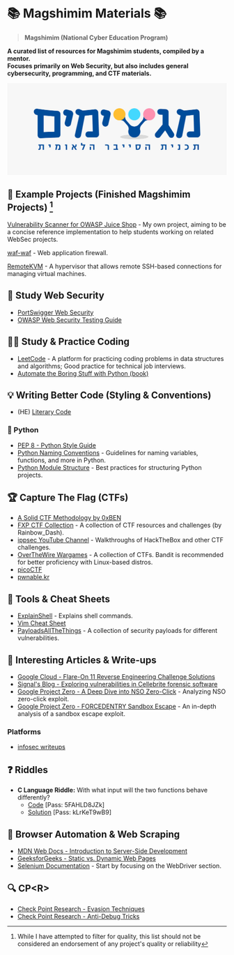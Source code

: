 # 📚 Magshimim Materials 📚

> **Magshimim (National Cyber Education Program)**

**A curated list of resources for Magshimim students, compiled by a mentor.<br>Focuses primarily on Web Security, but also includes general cybersecurity, programming, and CTF materials.**

![alt text](image.jpg)

## 📂 Example Projects (Finished Magshimim Projects) [^1]

[Vulnerability Scanner for OWASP Juice Shop](https://github.com/MyNameIsHeart/owasp_juice_shop_vulnerability_scanner) - My own project, aiming to be a concise reference implementation to help students working on related WebSec projects.

[waf-waf](https://github.com/N-R-technologies/waf-waf) - Web application firewall.

[RemoteKVM](https://github.com/RemoteKVM/RemoteKVM) - A hypervisor that allows remote SSH-based connections for managing virtual machines.

## 🔐 Study Web Security
- [PortSwigger Web Security](https://portswigger.net/web-security)
- [OWASP Web Security Testing Guide](https://owasp.org/www-project-web-security-testing-guide/stable/)

## 👨‍💻 Study & Practice Coding

- [LeetCode](https://leetcode.com/) - A platform for practicing coding problems in data structures and algorithms; Good practice for technical job interviews.
- [Automate the Boring Stuff with Python (book)](https://automatetheboringstuff.com/#toc)

## 💡 Writing Better Code (Styling & Conventions)

- (HE) [Literary Code](https://www.geektime.co.il/literary-code/)
### 🐍 Python
 - [PEP 8 - Python Style Guide](https://peps.python.org/pep-0008/)
- [Python Naming Conventions](https://www.geeksforgeeks.org/python-naming-conventions/) - Guidelines for naming variables, functions, and more in Python.
- [Python Module Structure](https://docs.python-guide.org/writing/structure/#modules) - Best practices for structuring Python projects.

## 🏆 Capture The Flag (CTFs)
- [A Solid CTF Methodology by 0xBEN](https://benheater.com/my-ctf-methodology/)
- [FXP CTF Collection](https://www.fxp.co.il/showthread.php?t=17474110) - A collection of CTF resources and challenges (by Rainbow_Dash).
- [ippsec YouTube Channel](https://www.youtube.com/@ippsec/videos) - Walkthroughs of HackTheBox and other CTF challenges.
- [OverTheWire Wargames](https://overthewire.org/wargames/) - A collection of CTFs. Bandit is recommended for better proficiency with Linux-based distros.
- [picoCTF](https://picoctf.org/)
- [pwnable.kr](http://pwnable.kr/)

## 🔧 Tools & Cheat Sheets
- [ExplainShell](https://explainshell.com/) - Explains shell commands.
- [Vim Cheat Sheet](https://vim.rtorr.com/)
- [PayloadsAllTheThings](https://github.com/swisskyrepo/PayloadsAllTheThings) - A collection of security payloads for different vulnerabilities.

## 📄 Interesting Articles & Write-ups
- [Google Cloud - Flare-On 11 Reverse Engineering Challenge Solutions](https://cloud.google.com/blog/topics/threat-intelligence/flareon-11-challenge-solutions)
- [Signal's Blog - Exploring vulnerabilities in Cellebrite forensic software](https://signal.org/blog/cellebrite-vulnerabilities/)
- [Google Project Zero - A Deep Dive into NSO Zero-Click](https://googleprojectzero.blogspot.com/2021/12/a-deep-dive-into-nso-zero-click.html) - Analyzing NSO zero-click exploit.
- [Google Project Zero - FORCEDENTRY Sandbox Escape](https://googleprojectzero.blogspot.com/2022/03/forcedentry-sandbox-escape.html) - An in-depth analysis of a sandbox escape exploit.
### Platforms
- [infosec writeups](https://infosecwriteups.com/)

## ❓ Riddles
- **C Language Riddle:** With what input will the two functions behave differently?
  - [Code](https://pastebin.com/iGSmYCYN) [Pass: 5FAHLD8JZk]
  - [Solution](https://pastebin.com/NJyYuQQw) [Pass: kLrKeT9wB9]

## 🤖 Browser Automation & Web Scraping

- [MDN Web Docs - Introduction to Server-Side Development](https://developer.mozilla.org/en-US/docs/Learn_web_development/Extensions/Server-side/First_steps/Introduction)
- [GeeksforGeeks - Static vs. Dynamic Web Pages](https://www.geeksforgeeks.org/difference-between-static-and-dynamic-web-pages/)
- [Selenium Documentation](https://www.selenium.dev/documentation/) - Start by focusing on the WebDriver section.

## 🔍 CP\<R\>
- [Check Point Research - Evasion Techniques](https://evasions.checkpoint.com/)
- [Check Point Research - Anti-Debug Tricks](https://anti-debug.checkpoint.com/)

[^1]: While I have attempted to filter for quality, this list should not be considered an endorsement of any project's quality or reliability
